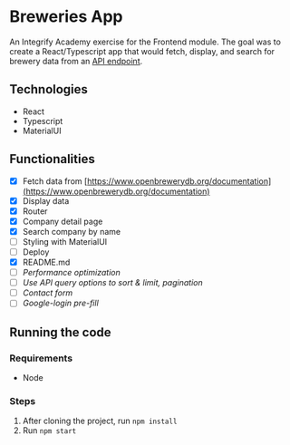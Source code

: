 # Breweries App

An Integrify Academy exercise for the Frontend module. The goal was to create a React/Typescript app that would fetch, display, and search for brewery data from an [API endpoint](https://www.openbrewerydb.org/documentation).

## Technologies
- React
- Typescript
- MaterialUI

## Functionalities
- [x] Fetch data from [https://www.openbrewerydb.org/documentation](https://www.openbrewerydb.org/documentation)
- [x] Display data
- [x] Router
- [x] Company detail page
- [x] Search company by name
- [ ] Styling with MaterialUI
- [ ] Deploy
- [x] README.md
- [ ] _Performance optimization_
- [ ] _Use API query options to sort & limit, pagination_
- [ ] _Contact form_
- [ ] _Google-login pre-fill_

## Running the code

### Requirements
- Node

### Steps
1. After cloning the project, run ```npm install```
2. Run ```npm start```
